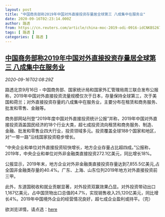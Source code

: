 ```yaml
---
layout: post
title: "中国商务部称2019年中国对外直接投资存量居全球第三 八成集中在服务业"
date: 2020-09-16T02:23:14.000Z
author: 路透
from: https://cn.reuters.com/article/china-moc-2019-odi-0916-idCNKBS267080
tags: [ 路透 ]
categories: [ 路透 ]
---
```

<!--1600222994000-->
[中国商务部称2019年中国对外直接投资存量居全球第三 八成集中在服务业](https://cn.reuters.com/article/china-moc-2019-odi-0916-idCNKBS267080)
------

<div>
<div><i>2020-09-16T02:08:29Z</i></div><p>路透北京9月16日 - 中国商务部、国家统计局和国家外汇管理局周三联合发布公报称，2019年中国对外直接投资流量规模仅次于日本，存量保持全球第三，次于美国和荷兰；对外直接投资存量的八成集中在服务业，主要分布在租赁和商务服务、批发和零售、金融等。</p><p>商务部网站刊登“2019年度中国对外直接投资统计公报”并称，2019年中国对外直接投资涵盖国民经济的18个行业大类，超七成投资流向租赁和商务服务、制造、金融、批发和零售业四大行业，投资领域多元。投资覆盖全球188个国家和地区，对“一带一路”沿线国家投资稳步增长。</p><p>“中央企业和单位对外直接投资较快增长，地方企业存量占比超四成。”公报称，2019年，中央企业和单位对外非金融类直接投资272.1亿美元，同比增长18%。</p><p>公报显示，2019年末，地方企业对外非金融类直接投资存量达到7,855.5亿美元,占全国非金融类存量的40.4%。广东、上海、山东位列2019年地方对外直接投资前三甲。</p><p>此外，东道国税收和就业贡献显著，对外投资双赢效果凸显。对外投资带动出口1,167亿美元，占中国货物出口总值的4.7%，实现销售收入25,120亿美元，同比增长4%。2019年中国境外企业的经营情况良好，超七成企业盈利或持平。（完）</p><p>欲浏览详情，请点选：<a href="http://www.mofcom.gov.cn/article/ae/ai/202009/20200903001231.shtml">here</a></p>
</div>
